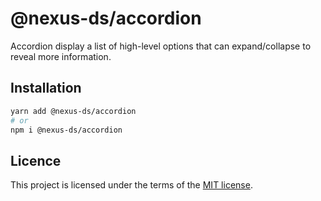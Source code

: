 # @nexus-ds/accordion

Accordion display a list of high-level options that can expand/collapse to reveal more information.


## Installation

```sh
yarn add @nexus-ds/accordion
# or
npm i @nexus-ds/accordion
```



## Licence

This project is licensed under the terms of the
[MIT license](https://github.com/NexusDesignSystem/nexus-ds/blob/main/LICENSE).
